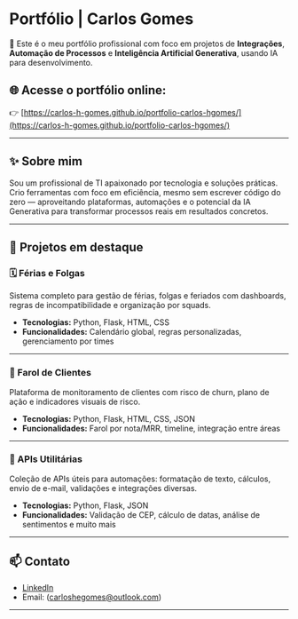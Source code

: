 # Portfólio | Carlos Gomes

🚀 Este é o meu portfólio profissional com foco em projetos de **Integrações**, **Automação de Processos** e **Inteligência Artificial Generativa**, usando IA para desenvolvimento.

## 🌐 Acesse o portfólio online:
👉 [https://carlos-h-gomes.github.io/portfolio-carlos-hgomes/](https://carlos-h-gomes.github.io/portfolio-carlos-hgomes/)

---

## ✨ Sobre mim

Sou um profissional de TI apaixonado por tecnologia e soluções práticas. Crio ferramentas com foco em eficiência, mesmo sem escrever código do zero — aproveitando plataformas, automações e o potencial da IA Generativa para transformar processos reais em resultados concretos.

---

## 🧩 Projetos em destaque

### 🗓️ Férias e Folgas
Sistema completo para gestão de férias, folgas e feriados com dashboards, regras de incompatibilidade e organização por squads.

- **Tecnologias:** Python, Flask, HTML, CSS
- **Funcionalidades:** Calendário global, regras personalizadas, gerenciamento por times

---

### 🚦 Farol de Clientes
Plataforma de monitoramento de clientes com risco de churn, plano de ação e indicadores visuais de risco.

- **Tecnologias:** Python, Flask, HTML, CSS, JSON
- **Funcionalidades:** Farol por nota/MRR, timeline, integração entre áreas

---

### 🔧 APIs Utilitárias
Coleção de APIs úteis para automações: formatação de texto, cálculos, envio de e-mail, validações e integrações diversas.

- **Tecnologias:** Python, Flask, JSON
- **Funcionalidades:** Validação de CEP, cálculo de datas, análise de sentimentos e muito mais

---

## 📫 Contato

- [LinkedIn](https://www.linkedin.com/in/carlos-he-gomes)
- Email: (carloshegomes@outlook.com)

---

